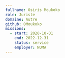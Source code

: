 ```yaml
---
fullname: Osiris Moukoko
role: Juriste 
domaine: Autre
github: OMoukoko
missions:
  - start: 2020-10-01
    end: 2022-12-31
    status: service
    employer: NUMA
---
```


